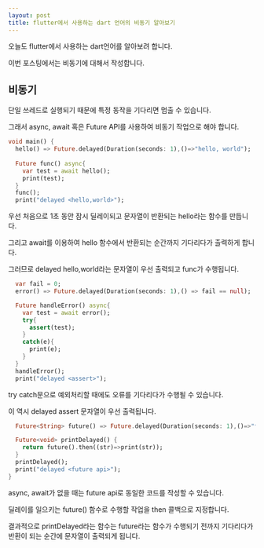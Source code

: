 ```yaml
---
layout: post
title: flutter에서 사용하는 dart 언어의 비동기 알아보기
---
```


오늘도 flutter에서 사용하는 dart언어를 알아보려 합니다.

이번 포스팅에서는 비동기에 대해서 작성합니다.

## 비동기

단일 쓰레드로 실행되기 때문에 특정 동작을 기다리면 멈출 수 있습니다.

그래서 async, await 혹은 Future API를 사용하여 비동기 작업으로 해야 합니다.

```dart
void main() {
  hello() => Future.delayed(Duration(seconds: 1),()=>"hello, world");
  
  Future func() async{
    var test = await hello();
    print(test);
  }
  func();
  print("delayed <hello,world>");
```

우선 처음으로 1초 동안 잠시 딜레이되고 문자열이 반환되는 hello라는 함수를 만듭니다.

그리고 await를 이용하여 hello 함수에서 반환되는 순간까지 기다리다가 출력하게 합니다.

그러므로 delayed hello,world라는 문자열이 우선 출력되고 func가 수행됩니다. 

```dart
  var fail = 0;
  error() => Future.delayed(Duration(seconds: 1),() => fail == null);

  Future handleError() async{
    var test = await error();
    try{
      assert(test);
    }
    catch(e){
      print(e);
    }
  }
  handleError();
  print("delayed <assert>");
```

try catch문으로 예외처리할 때에도 오류를 기다리다가 수행될 수 있습니다.

이 역시 delayed assert 문자열이 우선 출력됩니다.

```dart 
  Future<String> future() => Future.delayed(Duration(seconds: 1),()=>"future api");

  Future<void> printDelayed() {
    return future().then((str)=>print(str));
  }
  printDelayed();
  print("delayed <future api>");
}
```

async, await가 없을 때는 future api로 동일한 코드를 작성할 수 있습니다.

딜레이를 일으키는 future() 함수로 수행할 작업을 then 콜백으로 지정합니다.

결과적으로 printDelayed라는 함수는 future라는 함수가 수행되기 전까지 기다리다가 반환이 되는 순간에 문자열이 출력되게 됩니다.
